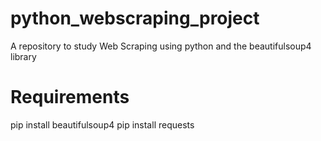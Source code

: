 # python_webscraping_project
A repository to study Web Scraping using python and the beautifulsoup4 library 

# Requirements
pip install beautifulsoup4
pip install requests